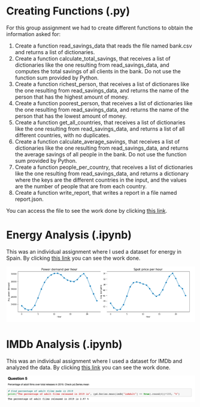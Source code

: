# Creating Functions (.py)
For this group assignment we had to create different functions to obtain the information asked for:
1. Create a function read_savings_data that reads the file named bank.csv and returns a list of dictionaries.
2. Create a function calculate_total_savings, that receives a list of dictionaries like the one resulting from read_savings_data, and computes the total savings of all clients in the bank. Do not use the function sum provided by Python.
3. Create a function richest_person, that receives a list of dictionares like the one resulting from read_savings_data, and returns the name of the person that has the highest amount of money.
4. Create a function poorest_person, that receives a list of dictionaries like the one resulting from read_savings_data, and returns the name of the person that has the lowest amount of money.
5. Create a function get_all_countries, that receives a list of dictionaries like the one resulting from read_savings_data, and returns a list of all different countries, with no duplicates.
6. Create a function calculate_average_savings, that receives a list of dictionaries like the one resulting from read_savings_data, and returns the average savings of all people in the bank. Do not use the function sum provided by Python.
7. Create a function people_per_country, that receives a list of dictionaries like the one resulting from read_savings_data, and returns a dictionary where the keys are the different countries in the input, and the values are the number of people that are from each country.
8. Create a function write_report, that writes a report in a file named report.json.

You can access the file to see the work done by clicking [this link](https://github.com/Jonashellevang/IE_MBD_2020/blob/master/Python%20(Pandas%2CNumpy)/Creating%20Functions.py).

# Energy Analysis (.ipynb)
This was an individual assignment where I used a dataset for energy in Spain. By clicking [this link](https://github.com/Jonashellevang/IE_MBD_2020/blob/master/Python%20(Pandas%2CNumpy)/Energy%20Analysis.ipynb) you can see the work done.

![Energy](https://github.com/Jonashellevang/IE_MBD_2020/blob/master/Python%20(Pandas%2CNumpy)/Energy.png)

# IMDb Analysis (.ipynb)
This was an individual assignment where I used a dataset for IMDb and analyzed the data. By clicking [this link](https://github.com/Jonashellevang/IE_MBD_2020/blob/master/Python%20(Pandas%2CNumpy)/IMDb%20Analysis.ipynb) you can see the work done.

![IMDb](https://github.com/Jonashellevang/IE_MBD_2020/blob/master/Python%20(Pandas%2CNumpy)/IMDb.png)
